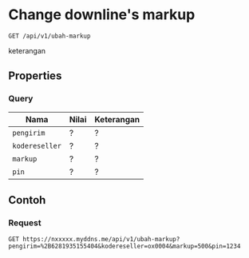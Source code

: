 # Change downline's markup
```http
GET /api/v1/ubah-markup
```
keterangan
## Properties
### Query
Nama  | Nilai | Keterangan
--- | --- | ---
<code>pengirim</code> | ? | ?
<code>kodereseller</code> | ? | ?
<code>markup</code> | ? | ?
<code>pin</code> | ? | ?

## Contoh

### Request
```http
GET https://nxxxxx.myddns.me/api/v1/ubah-markup?pengirim=%2B6281935155404&kodereseller=ox0004&markup=500&pin=1234
```
